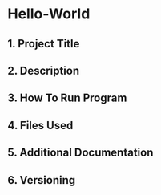 # **Hello-World**
## 1. Project Title
## 2. Description
## 3. How To Run Program
## 4. Files Used
## 5. Additional Documentation
## 6. Versioning
